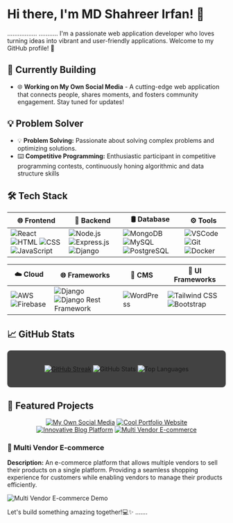 # Hi there, I'm MD Shahreer Irfan! 👋
................. ...........
I'm a passionate web application developer who loves turning ideas into vibrant and user-friendly applications. Welcome to my GitHub profile! 🚀

## 🚧 Currently Building

- 🌐 **Working on My Own Social Media** - A cutting-edge web application that connects people, shares moments, and fosters community engagement. Stay tuned for updates!

## 💡 Problem Solver

<div align="center">
  


</div>

- 💡 **Problem Solving:** Passionate about solving complex problems and optimizing solutions.
- ⌨️ **Competitive Programming:** Enthusiastic participant in competitive programming contests, continuously honing algorithmic and data structure skills

## 🛠️ Tech Stack

<div align="center">

| **🌐 Frontend** | **🚀 Backend** | **🛢️ Database** | **⚙️ Tools** | 
| --------------- | --------------- | --------------- | ------------ | 
| ![React](https://img.shields.io/badge/React-61DAFB?style=for-the-badge&logo=react&logoColor=white) ![HTML](https://img.shields.io/badge/HTML5-E34F26?style=for-the-badge&logo=html5&logoColor=white) ![CSS](https://img.shields.io/badge/CSS3-1572B6?style=for-the-badge&logo=css3&logoColor=white) ![JavaScript](https://img.shields.io/badge/JavaScript-F7DF1E?style=for-the-badge&logo=javascript&logoColor=black) | ![Node.js](https://img.shields.io/badge/Node.js-339933?style=for-the-badge&logo=node.js&logoColor=white) ![Express.js](https://img.shields.io/badge/Express.js-000000?style=for-the-badge&logo=express&logoColor=white) ![Django](https://img.shields.io/badge/Django-092E20?style=for-the-badge&logo=django&logoColor=white) | ![MongoDB](https://img.shields.io/badge/MongoDB-47A248?style=for-the-badge&logo=mongodb&logoColor=white) ![MySQL](https://img.shields.io/badge/MySQL-4479A1?style=for-the-badge&logo=mysql&logoColor=white) ![PostgreSQL](https://img.shields.io/badge/PostgreSQL-336791?style=for-the-badge&logo=postgresql&logoColor=white) | ![VSCode](https://img.shields.io/badge/VS_Code-007ACC?style=for-the-badge&logo=visual-studio-code&logoColor=white) ![Git](https://img.shields.io/badge/Git-F05032?style=for-the-badge&logo=git&logoColor=white) ![Docker](https://img.shields.io/badge/Docker-2496ED?style=for-the-badge&logo=docker&logoColor=white) | 

| **☁️ Cloud** | **🌐 Frameworks** | **📝 CMS** | **🎨 UI Frameworks** | 
| ------------ | ----------------- | ---------- | -------------------- | 
| ![AWS](https://img.shields.io/badge/AWS-232F3E?style=for-the-badge&logo=amazon-aws&logoColor=white) ![Firebase](https://img.shields.io/badge/Firebase-FFCA28?style=for-the-badge&logo=firebase&logoColor=black) | ![Django](https://img.shields.io/badge/Django-092E20?style=for-the-badge&logo=django&logoColor=white) ![Django Rest Framework](https://img.shields.io/badge/Django_Rest_Framework-0A4D6D?style=for-the-badge&logo=django&logoColor=white) | ![WordPress](https://img.shields.io/badge/WordPress-21759B?style=for-the-badge&logo=wordpress&logoColor=white) | ![Tailwind CSS](https://img.shields.io/badge/Tailwind_CSS-38B2AC?style=for-the-badge&logo=tailwind-css&logoColor=white) ![Bootstrap](https://img.shields.io/badge/Bootstrap-7952B3?style=for-the-badge&logo=bootstrap&logoColor=white) |

</div>

## 📈 GitHub Stats

<div align="center" style="background-color: #424242; padding: 20px; border-radius: 8px;">

  [![GitHub Streak](https://github-readme-streak-stats.herokuapp.com/?user=shahreerirfan&theme=dark)](https://github.com/DenverCoder1/github-readme-streak-stats)
  ![GitHub Stats](https://github-readme-stats.vercel.app/api?username=shahreerirfan&show_icons=true&theme=dark)
  ![Top Languages](https://github-readme-stats.vercel.app/api/top-langs/?username=shahreerirfan&langs_count=12&exclude_lang=html,css&theme=dark&layout=compact&hide_border=true)

</div>

## 🚀 Featured Projects

<div align="center">

[![My Own Social Media](https://img.shields.io/badge/My_Own_Social_Media-critical?style=for-the-badge&logo=react)](#) [![Cool Portfolio Website](https://img.shields.io/badge/Cool_Portfolio_Website-informational?style=for-the-badge&logo=html5)](#) [![Innovative Blog Platform](https://img.shields.io/badge/Innovative_Blog_Platform-success?style=for-the-badge&logo=django)](#) [![Multi Vendor E-commerce](https://img.shields.io/badge/Multi_Vendor_E--commerce-important?style=for-the-badge&logo=shopping-cart)](#)

</div>

### 🌟 Multi Vendor E-commerce
**Description:** An e-commerce platform that allows multiple vendors to sell their products on a single platform. Providing a seamless shopping experience for customers while enabling vendors to manage their products efficiently.

![Multi Vendor E-commerce Demo](https://example.com/multi-vendor-ecommerce-demo.gif)

Let's build something amazing together!💻✨
.......

